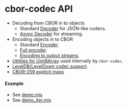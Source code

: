 # cbor-codec API

- Decoding from CBOR in to objects
  - Standard [Decoder](./api_decode.md) for JSON-like codecs.
  - [Async Decoder](./api_decode_async.md) for streaming.
- Encoding objects in to CBOR
  - Standard [Encoder](./api_encode.md).
  - [Full encoder](./api_encode_full.md).
  - [Encoding to output streams](./api_encode_stream.md).
- [Utilities for Uint8Array](./api_utils.md) used internally by `cbor-codec`.
- [LevelDB/LevelDown codec support](./leveldown.md).
- [CBOR-259 explicit maps](./CBOR-259-spec--explicit-maps.md)

#### Example

- See [demo.mjs](../examples/demo.mjs)
- See [demo_iter.mjs](../examples/demo_iter.mjs)

